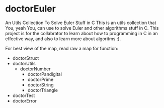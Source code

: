 doctorEuler
===========

An Utils Collection To Solve Euler Stuff in C
This is an utils collection that You, yeah You, can use to solve Euler and other algorithms stuff in C. This project is for the collabrator to learn about how to programming in C in an effective way, and also to learn more about algoritms :). 

For best view of the map, read raw
a map for function:

* doctorStruct
* doctorUtils
  * doctorNumber
    * doctorPandigital
    * doctorPrime
    * doctorString
    * doctorTriangle
* doctorTest
* doctorError
  
